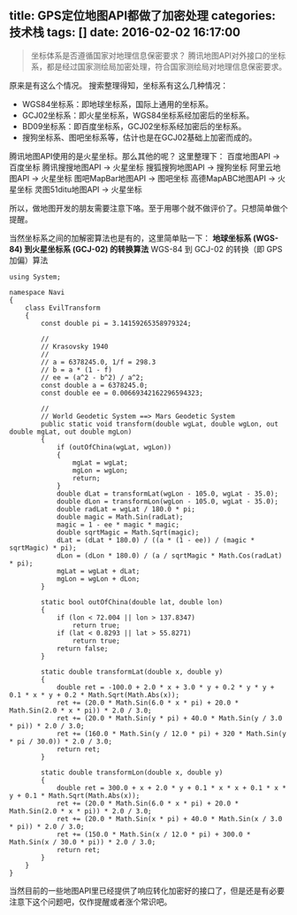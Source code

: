 title: GPS定位地图API都做了加密处理
categories: 技术栈
tags: []
date: 2016-02-02 16:17:00
---
> 坐标体系是否遵循国家对地理信息保密要求？
> 腾讯地图API对外接口的坐标系，都是经过国家测绘局加密处理，符合国家测绘局对地理信息保密要求。

原来是有这么个情况。
搜索整理得知，坐标系有这么几种情况：

 - WGS84坐标系：即地球坐标系，国际上通用的坐标系。
 - GCJ02坐标系：即火星坐标系，WGS84坐标系经加密后的坐标系。
 - BD09坐标系：即百度坐标系，GCJ02坐标系经加密后的坐标系。
 - 搜狗坐标系、图吧坐标系等，估计也是在GCJ02基础上加密而成的。

腾讯地图API使用的是火星坐标。那么其他的呢？
这里整理下：
百度地图API -> 百度坐标
腾讯搜搜地图API -> 火星坐标
搜狐搜狗地图API -> 搜狗坐标
阿里云地图API -> 火星坐标
图吧MapBar地图API -> 图吧坐标
高德MapABC地图API -> 火星坐标
灵图51ditu地图API -> 火星坐标

所以，做地图开发的朋友需要注意下咯。至于用哪个就不做评价了。只想简单做个提醒。

当然坐标系之间的加解密算法也是有的，这里简单贴一下：
**地球坐标系 (WGS-84) 到火星坐标系 (GCJ-02) 的转换算法**
WGS-84 到 GCJ-02 的转换（即 GPS 加偏）算法

    using System;  
      
    namespace Navi  
    {  
        class EvilTransform  
        {  
            const double pi = 3.14159265358979324;  
      
            //   
            // Krasovsky 1940   
            //   
            // a = 6378245.0, 1/f = 298.3   
            // b = a * (1 - f)   
            // ee = (a^2 - b^2) / a^2;   
            const double a = 6378245.0;  
            const double ee = 0.00669342162296594323;  
      
            //   
            // World Geodetic System ==> Mars Geodetic System   
            public static void transform(double wgLat, double wgLon, out double mgLat, out double mgLon)  
            {  
                if (outOfChina(wgLat, wgLon))  
                {  
                    mgLat = wgLat;  
                    mgLon = wgLon;  
                    return;  
                }  
                double dLat = transformLat(wgLon - 105.0, wgLat - 35.0);  
                double dLon = transformLon(wgLon - 105.0, wgLat - 35.0);  
                double radLat = wgLat / 180.0 * pi;  
                double magic = Math.Sin(radLat);  
                magic = 1 - ee * magic * magic;  
                double sqrtMagic = Math.Sqrt(magic);  
                dLat = (dLat * 180.0) / ((a * (1 - ee)) / (magic * sqrtMagic) * pi);  
                dLon = (dLon * 180.0) / (a / sqrtMagic * Math.Cos(radLat) * pi);  
                mgLat = wgLat + dLat;  
                mgLon = wgLon + dLon;  
            }  
      
            static bool outOfChina(double lat, double lon)  
            {  
                if (lon < 72.004 || lon > 137.8347)  
                    return true;  
                if (lat < 0.8293 || lat > 55.8271)  
                    return true;  
                return false;  
            }  
      
            static double transformLat(double x, double y)  
            {  
                double ret = -100.0 + 2.0 * x + 3.0 * y + 0.2 * y * y + 0.1 * x * y + 0.2 * Math.Sqrt(Math.Abs(x));  
                ret += (20.0 * Math.Sin(6.0 * x * pi) + 20.0 * Math.Sin(2.0 * x * pi)) * 2.0 / 3.0;  
                ret += (20.0 * Math.Sin(y * pi) + 40.0 * Math.Sin(y / 3.0 * pi)) * 2.0 / 3.0;  
                ret += (160.0 * Math.Sin(y / 12.0 * pi) + 320 * Math.Sin(y * pi / 30.0)) * 2.0 / 3.0;  
                return ret;  
            }  
      
            static double transformLon(double x, double y)  
            {  
                double ret = 300.0 + x + 2.0 * y + 0.1 * x * x + 0.1 * x * y + 0.1 * Math.Sqrt(Math.Abs(x));  
                ret += (20.0 * Math.Sin(6.0 * x * pi) + 20.0 * Math.Sin(2.0 * x * pi)) * 2.0 / 3.0;  
                ret += (20.0 * Math.Sin(x * pi) + 40.0 * Math.Sin(x / 3.0 * pi)) * 2.0 / 3.0;  
                ret += (150.0 * Math.Sin(x / 12.0 * pi) + 300.0 * Math.Sin(x / 30.0 * pi)) * 2.0 / 3.0;  
                return ret;  
            }  
        }  
    }  

当然目前的一些地图API里已经提供了响应转化加密好的接口了，但是还是有必要注意下这个问题吧，仅作提醒或者涨个常识吧。
